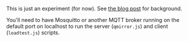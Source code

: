 This is just an experiment (for now). See [the blog post](https://bc8.org/code/qmirror.html) for background.

You'll need to have Mosquitto or another MQTT broker running on the default port on localhost to run the server (`qmirror.js`) and client (`loadtest.js`) scripts.
